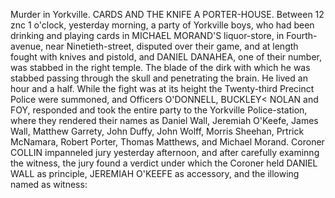 Murder in Yorkville.
CARDS AND THE KNIFE A PORTER-HOUSE. Between 12 znc 1 o'clock, yesterday morning, a party of Yorkville boys, who had been drinking and playing cards in MICHAEL MORAND'S liquor-store, in Fourth-avenue, near Ninetieth-street, disputed over their game, and at length fought with knives and pistold, and DANIEL DANAHEA, one of their number, was stabbed in the right temple. The blade of the dirk with which he was stabbed passing through the skull and penetrating the brain. He lived an hour and a half. While the fight was at its height the Twenty-third Precinct Police were summoned, and Officers O'DONNELL, BUCKLEY< NOLAN and FOY, responded and took the entire party to the Yorkville Police-station, where they rendered their names as Daniel Wall, Jeremiah O'Keefe, James Wall, Matthew Garrety, John Duffy, John Wolff, Morris Sheehan, Prtrick McNamara, Robert Porter, Thomas Matthews, and Michael Morand. Coroner COLLIN impanneled jury yesterday afternoon, and after carefully examinng the witness, the jury found a verdict under which the Coroner held DANIEL WALL as principle, JEREMIAH O'KEEFE as accessory, and the illowing named as witness:
